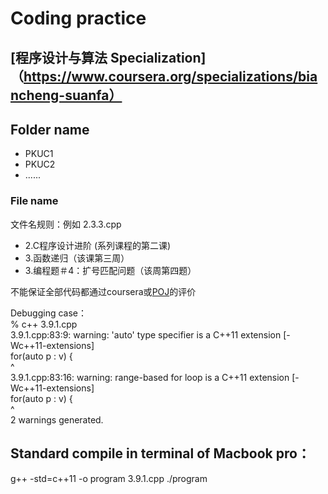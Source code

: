 # Coding practice

## [程序设计与算法 Specialization]（https://www.coursera.org/specializations/biancheng-suanfa）

## Folder name
- PKUC1
- PKUC2
- ......

### File name
文件名规则：例如 2.3.3.cpp
* 2.C程序设计进阶 (系列课程的第二课)
* 3.函数递归（该课第三周）
* 3.编程题＃4：扩号匹配问题（该周第四题）

不能保证全部代码都通过coursera或[POJ](http://pkuic.openjudge.cn/)的评价



Debugging case：  
% c++ 3.9.1.cpp  
3.9.1.cpp:83:9: warning: 'auto' type specifier is a C++11 extension [-Wc++11-extensions]  
for(auto p : v) {  
^  
3.9.1.cpp:83:16: warning: range-based for loop is a C++11 extension [-Wc++11-extensions]  
for(auto p : v) {  
^  
2 warnings generated.  


## Standard compile in terminal of Macbook pro：  
g++ -std=c++11 -o program 3.9.1.cpp
./program 
